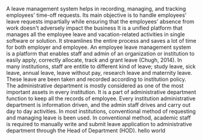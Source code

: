 A leave management system helps in recording, managing, and tracking employees' time-off requests. Its main objective is to handle employees' leave requests impartially while ensuring that the employees' absence from work doesn't adversely impact the business
It is a unified platform that manages all the employee leave and vacation-related activities in single software or solution. It streamlines the entire process and saves a lot of time for both employer and employee.
An employee leave management system is a platform that enables   staff   and   admin   of   an organization or institution to easily apply, correctly allocate, track and grant leave (Chugh, 2014). In many institutions, staff are entitle to different kind of leave; study leave, sick leave, annual leave, leave without pay, research leave and maternity leave. These leave are been taken and recorded according   to   institution policy. The administrative department is mostly considered as one of the most important assets in every institution. It is a part of administrative department function to keep all the records of employee. Every institution administrative department is information driven, and the admin staff drives and carry out day to day activities. In    most institutions, conventional method of requesting and managing leave is been used. In conventional method, academic staff is required to manually write and submit   leave application to administrative department through the Head of Department (HOD).
hello world


